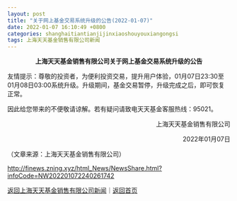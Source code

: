 ```yaml
---
layout: post
title: "关于网上基金交易系统升级的公告(2022-01-07)"
date: 2022-01-07 16:10:49 +0800
categories: shanghaitiantianjijinxiaoshouyouxiangongsi
tags: 上海天天基金销售有限公司新闻
---
```

<p style="text-align:center;"><strong>上海天天基金销售有限公司关于网上基金交易系统升级的公告</strong></p><p>友情提示：尊敬的投资者，为便利投资交易，提升用户体验，01月07日23:30至01月08日03:00系统升级。升级期间，基金交易暂停，升级完成之后，即可恢复正常。</p><p>因此给您带来的不便敬请谅解。若有疑问请致电天天基金客服热线：95021。</p><p style="text-align:right;">上海天天基金销售有限公司</p><p style="text-align:right;">2022年01月07日</p><p class="em_media">（文章来源：上海天天基金销售有限公司）</p>

<http://finews.zning.xyz/html_News/NewsShare.html?infoCode=NW202201072240261742>

[返回上海天天基金销售有限公司新闻](//finews.withounder.com/category/shanghaitiantianjijinxiaoshouyouxiangongsi.html)｜[返回首页](//finews.withounder.com/)
